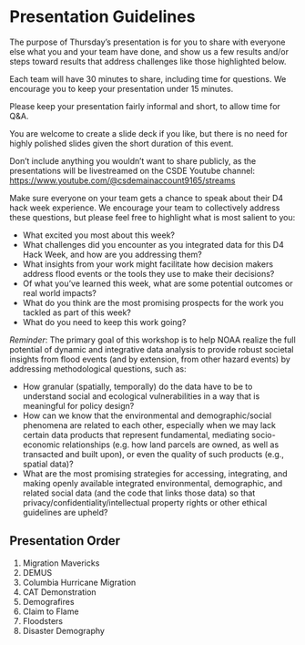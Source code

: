 # Presentation Guidelines

The purpose of Thursday’s presentation is for you to share with everyone else what you and your team have done, and show us a few results and/or steps toward results that address challenges like those highlighted below.

Each team will have 30 minutes to share, including time for questions. We encourage you to keep your presentation under 15 minutes.

Please keep your presentation fairly informal and short, to allow time for Q&A.

You are welcome to create a slide deck if you like, but there is no need for highly polished slides given the short duration of this event.

Don’t include anything you wouldn’t want to share publicly, as the presentations will be livestreamed on the CSDE Youtube channel:   https://www.youtube.com/@csdemainaccount9165/streams

Make sure everyone on your team gets a chance to speak about their D4 hack week experience.  We encourage your team to collectively address these questions, but please feel free to highlight what is most salient to you:
- What excited you most about this week?
- What challenges did you encounter as you integrated data for this D4 Hack Week, and how are you addressing them? 
- What insights from your work might facilitate how decision makers address flood events or the tools they use to make their decisions?  
- Of what you’ve learned this week, what are some potential outcomes or real world impacts?  
- What do you think are the most promising prospects for the work you tackled as part of this week? 
- What do you need to keep this work going?

*Reminder*:  The primary goal of this workshop is to help NOAA realize the full potential of dynamic and integrative data analysis to provide robust societal insights from flood events (and by extension, from other hazard events) by addressing methodological questions, such as:
- How granular (spatially, temporally) do the data have to be to understand social and ecological vulnerabilities in a way that is meaningful for policy design? 
- How can we know that the environmental and demographic/social phenomena are related to each other, especially when we may lack certain data products that represent fundamental, mediating socio-economic relationships (e.g. how land parcels are owned, as well as transacted and built upon), or even the quality of such products (e.g., spatial data)? 
- What are the most promising strategies for accessing, integrating, and making openly available integrated environmental, demographic, and related social data (and the code that links those data) so that privacy/confidentiality/intellectual property rights or other ethical guidelines are upheld?

## Presentation Order
1. Migration Mavericks
2. DEMUS
3. Columbia Hurricane Migration
4. CAT Demonstration 
5. Demografires
6. Claim to Flame
7. Floodsters
8. Disaster Demography